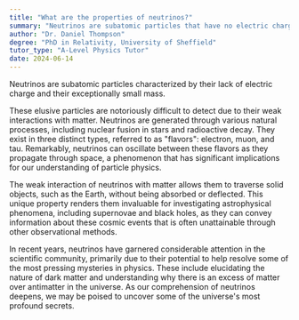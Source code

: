 ```yaml
---
title: "What are the properties of neutrinos?"
summary: "Neutrinos are subatomic particles that have no electric charge and very little mass."
author: "Dr. Daniel Thompson"
degree: "PhD in Relativity, University of Sheffield"
tutor_type: "A-Level Physics Tutor"
date: 2024-06-14
---
```


Neutrinos are subatomic particles characterized by their lack of electric charge and their exceptionally small mass.

These elusive particles are notoriously difficult to detect due to their weak interactions with matter. Neutrinos are generated through various natural processes, including nuclear fusion in stars and radioactive decay. They exist in three distinct types, referred to as "flavors": electron, muon, and tau. Remarkably, neutrinos can oscillate between these flavors as they propagate through space, a phenomenon that has significant implications for our understanding of particle physics.

The weak interaction of neutrinos with matter allows them to traverse solid objects, such as the Earth, without being absorbed or deflected. This unique property renders them invaluable for investigating astrophysical phenomena, including supernovae and black holes, as they can convey information about these cosmic events that is often unattainable through other observational methods.

In recent years, neutrinos have garnered considerable attention in the scientific community, primarily due to their potential to help resolve some of the most pressing mysteries in physics. These include elucidating the nature of dark matter and understanding why there is an excess of matter over antimatter in the universe. As our comprehension of neutrinos deepens, we may be poised to uncover some of the universe's most profound secrets.
    